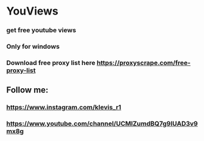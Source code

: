 # YouViews

### get free youtube views
### Only for windows
### Download free proxy list here https://proxyscrape.com/free-proxy-list
####
## Follow me:
### https://www.instagram.com/klevis_r1
### https://www.youtube.com/channel/UCMlZumdBQ7g9IUAD3v9mx8g
